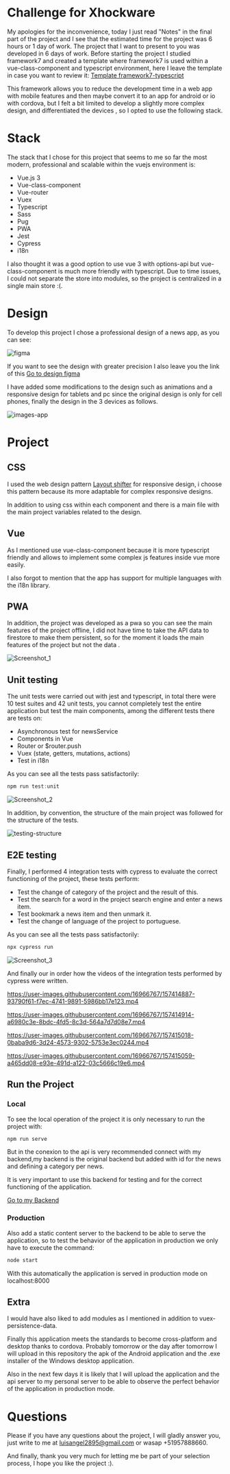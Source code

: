 # Challenge for Xhockware

My apologies for the inconvenience, today I just read "Notes" in the final part of the project and I see that the estimated time for the project was 6 hours or 1 day of work. The project that I want to present to you was developed in 6 days of work.
Before starting the project I studied framework7 and created a template where framework7 is used within a vue-class-component and typescript environment, here I leave the template in case you want to review it: [Template framework7-typescript](https://github.com/luisangel2895/template-vue3-framework7)

This framework allows you to reduce the development time in a web app with mobile features and then maybe convert it to an app for android or io with cordova, but I felt a bit limited to develop a slightly more complex design, and differentiated the devices , so I opted to use the following stack.

# Stack

The stack that I chose for this project that seems to me so far the most modern, professional and scalable within the vuejs environment is:

- Vue.js 3
- Vue-class-component
- Vue-router
- Vuex
- Typescript
- Sass
- Pug
- PWA
- Jest
- Cypress
- i18n

I also thought it was a good option to use vue 3 with options-api but vue-class-component is much more friendly with typescript.
Due to time issues, I could not separate the store into modules, so the project is centralized in a single main store :(.

# Design

To develop this project I chose a professional design of a news app, as you can see:

![figma](https://user-images.githubusercontent.com/16966767/157414478-387a1156-b252-4bbe-b652-61198b4b42f1.png)

If you want to see the design with greater precision I also leave you the link of this [Go to design figma](https://www.figma.com/file/4CLx5XcrX40iylqT2hA39b/nuntium-news-app?node-id=0%3A1)

I have added some modifications to the design such as animations and a responsive design for tablets and pc since the original design is only for cell phones, finally the design in the 3 devices as follows.

![images-app](https://user-images.githubusercontent.com/16966767/157414523-8b583a07-8fbf-4a11-ae17-28733f5ad894.jpg)

# Project

## CSS

I used the web design pattern [Layout shifter](https://developers.google.com/web/fundamentals/design-and-ux/responsive/patterns) for responsive design, i choose this pattern because its more adaptable for complex responsive designs.

In addition to using css within each component and there is a main file with the main project variables related to the design.

## Vue

As I mentioned use vue-class-component because it is more typescript friendly and allows to implement some complex js features inside vue more easily.

I also forgot to mention that the app has support for multiple languages with the i18n library.

## PWA

In addition, the project was developed as a pwa so you can see the main features of the project offline, I did not have time to take the API data to firestore to make them persistent, so for the moment it loads the main features of the project but not the data .

![Screenshot_1](https://user-images.githubusercontent.com/16966767/157414605-b42b7db9-39f5-42fe-8bca-4fcabe002617.png)

## Unit testing

The unit tests were carried out with jest and typescript, in total there were 10 test suites and 42 unit tests, you cannot completely test the entire application but test the main components, among the different tests there are tests on:

- Asynchronous test for newsService
- Components in Vue
- Router or $router.push
- Vuex (state, getters, mutations, actions)
- Test in i18n

As you can see all the tests pass satisfactorily:

```js
npm run test:unit
```

![Screenshot_2](https://user-images.githubusercontent.com/16966767/157414696-fe672a8b-2aa5-4a8a-a297-0997d1dcaa48.png)

In addition, by convention, the structure of the main project was followed for the structure of the tests.

![testing-structure](https://user-images.githubusercontent.com/16966767/157414738-a54c68d4-7827-4378-8269-915776abc29c.png)

## E2E testing

Finally, I performed 4 integration tests with cypress to evaluate the correct functioning of the project, these tests perform:

- Test the change of category of the project and the result of this.
- Test the search for a word in the project search engine and enter a news item.
- Test bookmark a news item and then unmark it.
- Test the change of language of the project to portuguese.

As you can see all the tests pass satisfactorily:

```js
npx cypress run
```

![Screenshot_3](https://user-images.githubusercontent.com/16966767/157414823-35626faf-d059-46f9-85a7-a12a1fa45ddb.png)

And finally our in order how the videos of the integration tests performed by cypress were written.

https://user-images.githubusercontent.com/16966767/157414887-93790f61-f7ec-4741-9891-5986bb17e123.mp4

https://user-images.githubusercontent.com/16966767/157414914-a6980c3e-8bdc-4fd5-8c3d-564a7d7d08e7.mp4

https://user-images.githubusercontent.com/16966767/157415018-0baba9d6-3d24-4573-9302-5753e3ec0244.mp4

https://user-images.githubusercontent.com/16966767/157415059-a465dd08-e93e-491d-a122-03c5666c19e6.mp4

## Run the Project

### Local

To see the local operation of the project it is only necessary to run the project with:

```js
npm run serve
```

But in the conexion to the api is very recommended connect with my backend,my backend is the original backend but added with id for the news and defining a category per news.

It is very important to use this backend for testing and for the correct functioning of the application.

[Go to my Backend](https://github.com/luisangel2895/xhockware-backend)

### Production

Also add a static content server to the backend to be able to serve the application, so to test the behavior of the application in production we only have to execute the command:

```js
node start
```

With this automatically the application is served in production mode on localhost:8000

## Extra

I would have also liked to add modules as I mentioned in addition to vuex-persistence-data.

Finally this application meets the standards to become cross-platform and desktop thanks to cordova. Probably tomorrow or the day after tomorrow I will upload in this repository the apk of the Android application and the .exe installer of the Windows desktop application.

Also in the next few days it is likely that I will upload the application and the api server to my personal server to be able to observe the perfect behavior of the application in production mode.

# Questions

Please if you have any questions about the project, I will gladly answer you, just write to me at luisangel2895@gmail.com or wasap +51957888660.

And finally, thank you very much for letting me be part of your selection process, I hope you like the project :).
